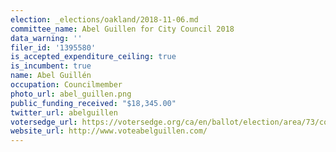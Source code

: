 ```yaml
---
election: _elections/oakland/2018-11-06.md
committee_name: Abel Guillen for City Council 2018
data_warning: ''
filer_id: '1395580'
is_accepted_expenditure_ceiling: true
is_incumbent: true
name: Abel Guillén
occupation: Councilmember
photo_url: abel_guillen.png
public_funding_received: "$18,345.00"
twitter_url: abelguillen
votersedge_url: https://votersedge.org/ca/en/ballot/election/area/73/contests/contest/17339/candidate/139754?&county=alameda%20county&election_authority_id=1
website_url: http://www.voteabelguillen.com/
---
```

